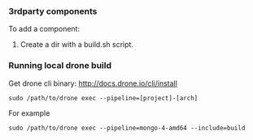 ### 3rdparty components

To add a component:

1. Create a dir with a build.sh script.

### Running local drone build

Get drone cli binary: http://docs.drone.io/cli/install
```
sudo /path/to/drone exec --pipeline=[project]-[arch]
```

For example
```
sudo /path/to/drone exec --pipeline=mongo-4-amd64 --include=build
```
